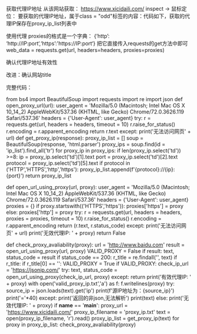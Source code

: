 
获取代理IP地址
从该网站获取： https://www.xicidaili.com/
inspect -> 鼠标定位：
要获取的代理IP地址，属于class = "odd"标签的内容：代码如下，获取的代理IP保存在proxy_ip_list列表中

使用代理
proxies的格式是一个字典：
{‘http’: ‘http://IP:port‘,‘https’:'https://IP:port‘}
把它直接传入requests的get方法中即可
web_data = requests.get(url, headers=headers, proxies=proxies)

确认代理IP地址有效性

改进：确认网站title

完整代码：

from bs4 import BeautifulSoup
import requests
import re
import json
def open_proxy_url(url):
    user_agent = 'Mozilla/5.0 (Macintosh; Intel Mac OS X 10_14_2) AppleWebKit/537.36 (KHTML, like Gecko) Chrome/72.0.3626.119 Safari/537.36'
    headers = {'User-Agent': user_agent}
    try:
        r = requests.get(url, headers = headers, timeout = 10)
        r.raise_for_status()
        r.encoding = r.apparent_encoding
        return r.text
    except:
        print('无法访问网页' + url)
def get_proxy_ip(response):
    proxy_ip_list = []
    soup = BeautifulSoup(response, 'html.parser')
    proxy_ips = soup.find(id = 'ip_list').find_all('tr')
    for proxy_ip in proxy_ips:
        if len(proxy_ip.select('td')) >=8:
            ip = proxy_ip.select('td')[1].text
            port = proxy_ip.select('td')[2].text
            protocol = proxy_ip.select('td')[5].text
            if protocol in ('HTTP','HTTPS','http','https'):
                proxy_ip_list.append(f'{protocol}://{ip}:{port}')
    return proxy_ip_list

def open_url_using_proxy(url, proxy):
    user_agent = 'Mozilla/5.0 (Macintosh; Intel Mac OS X 10_14_2) AppleWebKit/537.36 (KHTML, like Gecko) Chrome/72.0.3626.119 Safari/537.36'
    headers = {'User-Agent': user_agent}
    proxies = {}
    if proxy.startswith(('HTTPS','https')):
        proxies['https'] = proxy
    else:
        proxies['http'] = proxy
    try:
        r = requests.get(url, headers = headers, proxies = proxies, timeout = 10)
        r.raise_for_status()
        r.encoding = r.apparent_encoding
        return (r.text, r.status_code)
    except:
        print('无法访问网页' + url)
        print('无效代理IP: ' + proxy)
        return False

def check_proxy_avaliability(proxy):
    url = 'http://www.baidu.com'
    result = open_url_using_proxy(url, proxy)
    VALID_PROXY = False
    if result:
        text, status_code = result
        if status_code == 200:
            r_title = re.findall('<title>.*</title>', text)
            if r_title:
                if r_title[0] == '<title>百度一下，你就知道</title>':
                    VALID_PROXY = True
        if VALID_PROXY:
            check_ip_url = 'https://jsonip.com/'
            try:
                text, status_code = open_url_using_proxy(check_ip_url, proxy)
            except:
                return
            print('有效代理IP: ' + proxy)
            with open('valid_proxy_ip.txt','a') as f:
                f.writelines(proxy)
            try:
                source_ip = json.loads(text).get('ip')
                print(f'源IP地址为：{source_ip}')
                print('='*40)
            except:
                print('返回的非json,无法解析')
                print(text)
    else:
        print('无效代理IP: ' + proxy)
if __name__ == '__main__':
    proxy_url = 'https://www.xicidaili.com/'
    proxy_ip_filename = 'proxy_ip.txt'
    text = open(proxy_ip_filename, 'r').read()
    proxy_ip_list = get_proxy_ip(text)
    for proxy in proxy_ip_list:
        check_proxy_avaliability(proxy)
